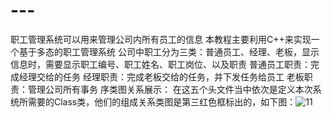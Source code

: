 # ---
职工管理系统可以用来管理公司内所有员工的信息 本教程主要利用C++来实现一个基于多态的职工管理系统  公司中职工分为三类：普通员工、经理、老板，显示信息时，需要显示职工编号、职工姓名、职工岗位、以及职责 普通员工职责：完成经理交给的任务 经理职责：完成老板交给的任务，并下发任务给员工 老板职责：管理公司所有事务
序类图关系展示：
在这五个头文件当中依次是定义本次系统所需要的Class类，他们的组成关系类图是第三红色框标出的，如下图：![11](https://github.com/xiaoluoxiaoluo/---/assets/111843053/17362407-1fc1-4c2a-8d43-f2090d25de16)
